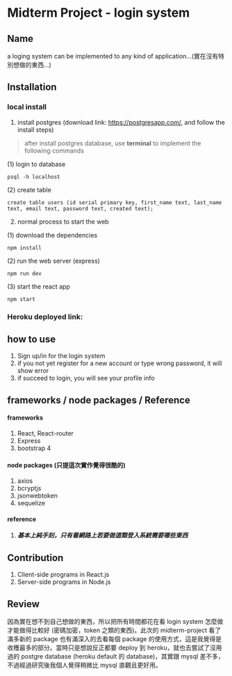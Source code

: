 # Midterm Project - login system 

## Name

a loging system can be implemented to any kind of application...(實在沒有特別想做的東西...)

## Installation
### local install
1. install postgres (download link: https://postgresapp.com/, and follow the install steps)
> after install postgres database, use **terminal** to implement the following commands

(1) login to database
```
psql -h localhost
```
(2) create table
```
create table users (id serial primary key, first_name text, last_name text, email text, password text, created text);
```
2. normal process to start the web

(1) download the dependencies
```
npm install
```
(2) run the web server (express)
```
npm run dev
```
(3) start the react app
```
npm start
```
### Heroku deployed link:
## how to use
1. Sign up/in for the login system
2. if you not yet register for a new account or type wrong password, it will show error
3. if succeed to login, you will see your profile info
## frameworks / node packages / Reference
#### frameworks
1. React, React-router
2. Express
3. bootstrap 4
#### node packages (只提這次實作覺得很酷的)
1. axios
2. bcryptjs
3. jsonwebtoken
4. sequelize
#### reference
1. ***基本上純手刻，只有看網路上若要做這類登入系統需要哪些東西***
## Contribution
1. Client-side programs in React.js
2. Server-side programs in Node.js
## Review
因為實在想不到自己想做的東西，所以把所有時間都花在看 login system 怎麼做才能做得比較好 (密碼加密，token 之類的東西)。此次的 midterm-project 看了滿多新的 package 也有滿深入的去看每個 package 的使用方式，這是我覺得是收穫最多的部分。當時只是想說反正都要 deploy 到 heroku，就也去嘗試了沒用過的 postgre database (heroku default 的 database)，其實跟 mysql 差不多，不過經過研究後我個人覺得稍微比 mysql 直觀且更好用。
